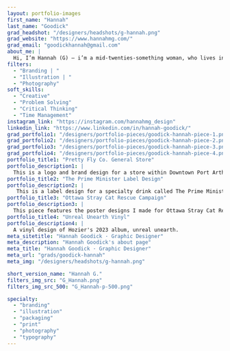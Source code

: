 ```yaml
---
layout: portfolio-images
first_name: "Hannah"
last_name: "Goodick"
grad_headshot: "/designers/headshots/g-hannah.png"
grad_website: "https://www.hannahmg.com/"
grad_email: "goodickhannah@gmail.com"
about_me: |
  Hi, I’m Hannah (G) — i’m a mid-twenties-something woman, who lives in the ottawa area.  The work I am proudest of focuses on my illustrative and typographic skills. On my way out of this program, I am looking forward to developing my understanding of design further. I would like to thank my cat, Hazel, who’s judgemental attitude got me through at least 3-4 major projects. 
filters:
  - "Branding | "
  - "Illustration | "
  - "Photography"  
soft_skills:
  - "Creative"
  - "Problem Solving"  
  - "Critical Thinking" 
  - "Time Management" 
instagram_link: "https://instagram.com/hannahmg_design"
linkedin_link: "https://www.linkedin.com/in/hannah-goodick/"
grad_portfolio1: "/designers/portfolio-pieces/goodick-hannah-piece-1.png"
grad_portfolio2: "/designers/portfolio-pieces/goodick-hannah-piece-2.png"
grad_portfolio3: "/designers/portfolio-pieces/goodick-hannah-piece-3.png"
grad_portfolio4: "/designers/portfolio-pieces/goodick-hannah-piece-4.png"
portfolio_title1: "Pretty Fly Co. General Store"
portfolio_description1: |
  This is a logo and brand design for a store within Downtown Port Arthur (Thunder Bay). 
portfolio_title2: "The Prime Minister Label Design"
portfolio_description2: |
   This is a label design for a specialty drink called The Prime Minister. This graphic style takes inspiration from Hanna-Barbera cartoons, to create a fun, bold, and colourful design. 
portfolio_title3: "Ottawa Stray Cat Rescue Campaign"
portfolio_description3: |
  This piece features the poster designs I made for Ottawa Stray Cat Rescue. These were part of a larger campaign design which also featured social media pieces. 
portfolio_title4: "Unreal Unearth Vinyl"
portfolio_description4: |
  A vinyl design of Hozier's 2023 album, unreal unearth. 
meta_sitetitle: "Hannah Goodick · Graphic Designer"
meta_description: "Hannah Goodick's about page"
meta_title: "Hannah Goodick · Graphic Designer"
meta_url: "grads/goodick-hannah"
meta_img: "/designers/headshots/g-hannah.png"

short_version_name: "Hannah G."
filters_img_src: "G_Hannah.png"
filters_img_src_500: "G_Hannah-p-500.png"

specialty:
  - "branding"
  - "illustration"
  - "packaging"
  - "print"  
  - "photography"
  - "typography"
---
```

